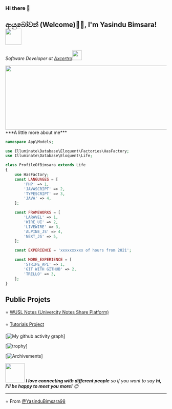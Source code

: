 ### Hi there 👋

<!--
**YasinduBimsara98/YasinduBimsara98** is a ✨ _special_ ✨ repository because its `README.md` (this file) appears on your GitHub profile.

Here are some ideas to get you started:

- 🔭 I’m currently working on ...
- 🌱 I’m currently learning ...
- 👯 I’m looking to collaborate on ...
- 🤔 I’m looking for help with ...
- 💬 Ask me about ...
- 📫 How to reach me: ...
- 😄 Pronouns: ...
- ⚡ Fun fact: ...
-->

<h2> ආයුබෝවන් (Welcome)🙏🏻, I'm Yasindu Bimsara! <img src="https://media.giphy.com/media/12oufCB0MyZ1Go/giphy.gif" width="50"></h2>
<p><em>Software Developer at <a href="http://www.axcertro.com">Axcertro</a><img src="https://imgflip.com/embed/6tcqjg" width="30"> 
</em></p>
<img src="https://media.giphy.com/media/xUPGGDNsLvqsBOhuU0/giphy.gif" width="800" height="200">
***A little more about me***

```php
namespace App\Models;

use Illuminate\Database\Eloquent\Factories\HasFactory;
use Illuminate\Database\Eloquent\Life;

class ProfileOfBimsara extends Life
{
    use HasFactory;
    const LANGUAGES = [
        'PHP' => 1,
        'JAVASCRIPT' => 2,
        'TYPESCRIPT' => 3,
        'JAVA' => 4,
    ];

    const FRAMEWORKS = [
        'LARAVEL' => 1,
        'WIRE_UI' => 2,
        'LIVEWIRE' => 3,
        'ALPINE_JS' => 4,
        'NEXT_JS' => 5,
    ];

    const EXPERIENCE = 'xxxxxxxxxx of hours from 2021';

    const MORE_EXPERIENCE = [
        'STRIPE_API' => 1,
        'GIT WITH GITHUB' => 2,
        'TRELLO' => 3,
    ];
}

```

## Public Projets

⭐️ [ WUSL Notes (Univercity Notes Share Platform) ](https://wuslnotes.com/)

⭐️ [ Tutorials Project ](https://github.com/lathindu1/tutorials)



[![My github activity graph](https://activity-graph.herokuapp.com/graph?username=YasinduBimsara98&theme=dracula)]

[![trophy](https://github-profile-trophy.vercel.app/?username=YasinduBimsara98)]

[![Archivements](https://github.com/YasinduBimsara98?tab=achievements)]


<img src="https://media.giphy.com/media/LnQjpWaON8nhr21vNW/giphy.gif" width="60"> <em><b>I love connecting with different people</b> so if you want to say <b>hi, I'll be happy to meet you more!</b> 😊</em>

---

⭐️ From [@YasinduBimsara98](https://github.com/YasinduBimsara98)
